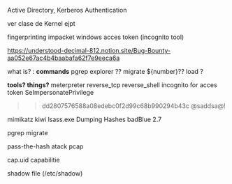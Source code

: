 


Active Directory, Kerberos Authentication

ver clase de Kernel ejpt

fingerprinting
impacket
windows acces token (incognito tool)

https://understood-decimal-812.notion.site/Bug-Bounty-aa052e67ac4b4baabafa62f7e9eeca6a

what is? :
**commands**
pgrep explorer ?? 
migrate ${number}??
load ?

**tools? things?**
meterpreter
reverse_tcp
reverse_shell
incognito for acces token
SeImpersonatePrivilege
>> dd2807576588a08edebc0f2d99c68b990294b43c @saddsa@!

mimikatz
kiwi
lsass.exe
Dumping Hashes
badBlue 2.7

pgrep
migrate

pass-the-hash atack
pcap


cap.uid
capabilitie


shadow file (/etc/shadow)